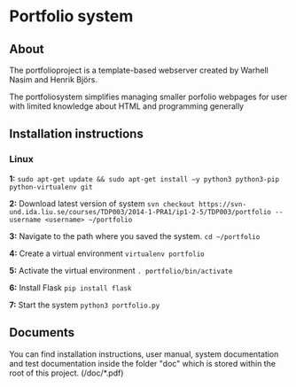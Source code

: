 Portfolio system
==============

About
-----

The portfolioproject is a template-based webserver created by Warhell Nasim and Henrik Björs.

The portfoliosystem simplifies managing smaller porfolio webpages for user with limited knowledge about HTML and programming generally


Installation instructions
-------------------------

### Linux
**1:** ```sudo apt-get update && sudo apt-get install –y python3 python3-pip python-virtualenv git```

**2:** Download latest version of system ```svn checkout https://svn-und.ida.liu.se/courses/TDP003/2014-1-PRA1/ip1-2-5/TDP003/portfolio --username <username> ~/portfolio```

**3:** Navigate to the path where you saved the system. ```cd ~/portfolio```

**4:** Create a virtual environment ```virtualenv portfolio```

**5:** Activate the virtual environment ```. portfolio/bin/activate```

**6:** Install Flask ```pip install flask```

**7:** Start the system ```python3 portfolio.py```



Documents
---------
You can find installation instructions, user manual, system documentation and test documentation inside the folder "doc" which is stored within the root of this project.
(/doc/*.pdf)
